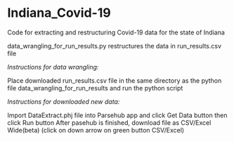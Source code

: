 # Indiana_Covid-19
Code for extracting and restructuring Covid-19 data for the state of Indiana

data_wrangling_for_run_results.py restructures the data in run_results.csv file 

*Instructions for data wrangling:*

Place downloaded run_results.csv file in the same directory as the python file data_wrangling_for_run_results and run the python script

*Instructions for downloaded new data:*

Import DataExtract.phj file into Parsehub app and click Get Data button then click Run button
After pasehub is finished, download file as CSV/Excel Wide(beta) (click on down arrow on green button CSV/Excel)